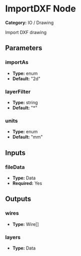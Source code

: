 
# ImportDXF Node

**Category:** IO / Drawing

Import DXF drawing

## Parameters


### importAs
- **Type:** enum
- **Default:** "2d"





### layerFilter
- **Type:** string
- **Default:** "*"





### units
- **Type:** enum
- **Default:** "mm"





## Inputs


### fileData
- **Type:** Data
- **Required:** Yes



## Outputs


### wires
- **Type:** Wire[]



### layers
- **Type:** Data




